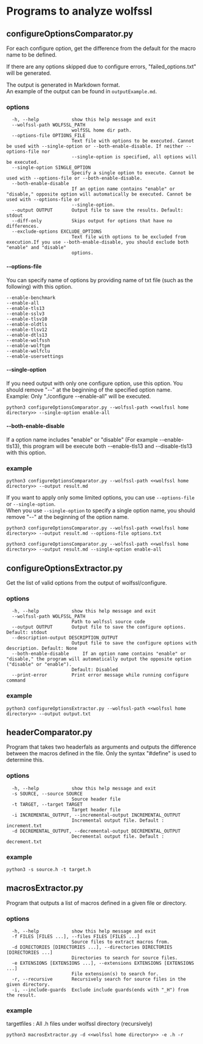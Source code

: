 # Programs to analyze wolfssl
## configureOptionsComparator.py
For each configure option, get the difference from the default for the macro name to be defined.

If there are any options skipped due to configure errors, "failed_options.txt" will be generated.

The output is generated in Markdown format.  
An example of the output can be found in `outputExample.md`.

### options
```
  -h, --help            show this help message and exit
  --wolfssl-path WOLFSSL_PATH
                        wolfSSL home dir path.
  --options-file OPTIONS_FILE
                        Text file with options to be executed. Cannot be used with --single-option or --both-enable-disable. If neither --options-file nor
                        --single-option is specified, all options will be executed.
  --single-option SINGLE_OPTION
                        Specify a single option to execute. Cannot be used with --options-file or --both-enable-disable.
  --both-enable-disable
                        If an option name contains "enable" or "disable," opposite option will automatically be executed. Cannot be used with --options-file or
                        --single-option.
  --output OUTPUT       Output file to save the results. Default: stdout
  --diff-only           Skips output for options that have no differences.
  --exclude-options EXCLUDE_OPTIONS
                        Text file with options to be excluded from execution.If you use --both-enable-disable, you should exclude both "enable" and "disable"
                        options.
```

#### --options-file
You can specify name of options by providing name of txt file (such as the following) with this option.
```
--enable-benchmark
--enable-all
--enable-tls13
--enable-sslv3
--enable-tlsv10
--enable-oldtls
--enable-tlsv12
--enable-dtls13
--enable-wolfssh
--enable-wolftpm
--enable-wolfclu
--enable-usersettings

```

#### --single-option
If you need output with only one configure option, use this option.
You should remove "--" at the beginning of the specified option name.  
Example: Only "./configure --enable-all" will be executed.
```
python3 configureOptionsComparator.py --wolfssl-path <<wolfssl home directory>> --single-option enable-all
```

#### --both-enable-disable
If a option name includes "enable" or "disable" (For example --enable-tls13), this program will be execute both --enable-tls13 and --disable-tls13 with this option.

### example
```
python3 configureOptionsComparator.py --wolfssl-path <<wolfssl home directory>> --output result.md
```

If you want to apply only some limited options, 
you can use `--options-file` or `--single-option`.  
When you use `--single-option` to specify a single option name, 
you should remove "--" at the beginning of the option name.
```
python3 configureOptionsComparator.py --wolfssl-path <<wolfssl home directory>> --output result.md --options-file options.txt

python3 configureOptionsComparator.py --wolfssl-path <<wolfssl home directory>> --output result.md --single-option enable-all
```

## configureOptionsExtractor.py
Get the list of valid options from the output of wolfssl/configure.

### options
```
  -h, --help            show this help message and exit
  --wolfssl-path WOLFSSL_PATH
                        Path to wolfssl source code
  --output OUTPUT       Output file to save the configure options. Default: stdout
  --description-output DESCRIPTION_OUTPUT
                        Output file to save the configure options with description. Default: None
  --both-enable-disable     If an option name contains "enable" or "disable," the program will automatically output the opposite option ("disable" or "enable").
                        Default: Disabled
  --print-error         Print error message while running configure command
```

### example
```
python3 configureOptionsExtractor.py --wolfssl-path <<wolfssl home directory>> --output output.txt
```
## headerComparator.py
Program that takes two headerfals as arguments and outputs the difference between the macros defined in the file.
Only the syntax "#define" is used to determine this.

### options
```
  -h, --help            show this help message and exit
  -s SOURCE, --source SOURCE
                        Source header file
  -t TARGET, --target TARGET
                        Target header file
  -i INCREMENTAL_OUTPUT, --incremental-output INCREMENTAL_OUTPUT
                        Incremental output file. Default : increment.txt
  -d DECREMENTAL_OUTPUT, --decremental-output DECREMENTAL_OUTPUT
                        Decremental output file. Default : decrement.txt
```

### example
```
python3 -s source.h -t target.h
```

## macrosExtractor.py
Program that outputs a list of macros defined in a given file or directory.

### options
```
  -h, --help            show this help message and exit
  -f FILES [FILES ...], --files FILES [FILES ...]
                        Source files to extract macros from.
  -d DIRECTORIES [DIRECTORIES ...], --directories DIRECTORIES [DIRECTORIES ...]
                        Directories to search for source files.
  -e EXTENSIONS [EXTENSIONS ...], --extensions EXTENSIONS [EXTENSIONS ...]
                        File extension(s) to search for.
  -r, --recursive       Recursively search for source files in the given directory.
  -i, --include-guards  Exclude include guards(ends with "_H") from the result.
```

### example
targetfiles : All .h files under wolfssl directory (recursively)
```
python3 macrosExtractor.py -d <<wolfssl home directory>> -e .h -r
```